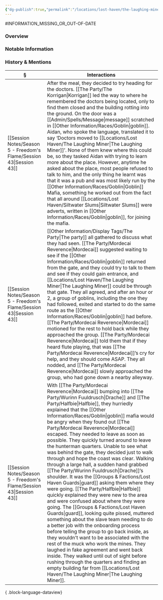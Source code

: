 ```yaml
---
{"dg-publish":true,"permalink":"/locations/lost-haven/the-laughing-miner/","tags":["Discovered"],"updated":"2025-08-11T11:53:31.748+01:00"}
---
```


#INFORMATION_MISSING_OR_OUT-OF-DATE 
### Overview


### Notable Information


### History & Mentions
| §                                                                      | Interactions                                                                                                                                                                                                                                                                                                                                                                                                                                                                                                                                                                                                                                                                                                                                                                                                                                                                                                                                                                                                                                                                                                                                                                                                   |
| ---------------------------------------------------------------------- | -------------------------------------------------------------------------------------------------------------------------------------------------------------------------------------------------------------------------------------------------------------------------------------------------------------------------------------------------------------------------------------------------------------------------------------------------------------------------------------------------------------------------------------------------------------------------------------------------------------------------------------------------------------------------------------------------------------------------------------------------------------------------------------------------------------------------------------------------------------------------------------------------------------------------------------------------------------------------------------------------------------------------------------------------------------------------------------------------------------------------------------------------------------------------------------------------------------- |
| [[Session Notes/Season 5 - Freedom's Flame/Session 43\|Session 43]] | After the meal, they decided to try heading for the doctors. [[The Party/The Korrigan\|Korrigan]] led the way to where he remembered the doctors being located, only to find them closed and the building rotting into the ground. On the door was a [[Admin/Spells/Message\|message]] scratched in [[Other Information/Races/Goblin\|goblin]]. Aidan, who spoke the language, translated it to say ‘Doctors moved to [[Locations/Lost Haven/The Laughing Miner\|The Laughing Miner]]’. None of them knew where this could be, so they tasked Aidan with trying to learn more about the place. However, anytime he asked about the place, most people refused to talk to him, and the only thing he learnt was that it was a pub and was most likely run by the [[Other Information/Races/Goblin\|Goblin]] Mafia, something he worked out from the fact that all around [[Locations/Lost Haven/Siltwater Slums\|Siltwater Slums]] were adverts, written in [[Other Information/Races/Goblin\|goblin]], for joining the mafia.                                                                                                                                                                                                                                                                                                                                                                                                 |
| [[Session Notes/Season 5 - Freedom's Flame/Session 43\|Session 43]] | [[Other Information/Display Tags/The Party\|The party]] all gathered to discuss what they had seen. [[The Party/Mordecai Reverence\|Mordecai]] suggested waiting to see if the [[Other Information/Races/Goblin\|goblin]] returned from the gate, and they could try to talk to them and see if they could gain entrance, and [[Locations/Lost Haven/The Laughing Miner\|The Laughing Miner]] could be through that gate. They all agreed, and after an hour or 2, a group of goblins, including the one they had followed, exited and started to do the same route as the [[Other Information/Races/Goblin\|goblin]] had before. [[The Party/Mordecai Reverence\|Mordecai]] motioned for the rest to hold back while they approached the group. [[The Party/Mordecai Reverence\|Mordecai]] told them that if they heard flute playing, that was [[The Party/Mordecai Reverence\|Mordecai]]’s cry for help, and they should come ASAP. They all nodded, and [[The Party/Mordecai Reverence\|Mordecai]] slowly approached the group, who had gone down a nearby alleyway.                                                                                                                                                                                                                                                                                                                                            |
| [[Session Notes/Season 5 - Freedom's Flame/Session 43\|Session 43]] | With [[The Party/Mordecai Reverence\|Mordecai]] bumping into [[The Party/Wurinn Fuuldrusch\|Drache]] and [[The Party/Halfbie\|Halfbie]], they hurriedly explained that the [[Other Information/Races/Goblin\|goblin]] mafia would be angry when they found out [[The Party/Mordecai Reverence\|Mordecai]] escaped. They needed to leave as soon as possible. They quickly turned around to leave the hunterman quarters. Unable to see what was behind the gate, they decided just to walk through and hope the coast was clear. Walking through a large hall, a sudden hand grabbed [[The Party/Wurinn Fuuldrusch\|Drache]]’s shoulder. It was the [[Groups & Factions/Lost Haven Guards\|guard]] asking them where they were going. [[The Party/Halfbie\|Halfbie]] quickly explained they were new to the area and were confused about where they were going. The [[Groups & Factions/Lost Haven Guards\|guard]], looking quite pissed, muttered something about the slave team needing to do a better job with the onboarding process before telling the group to go back inside, as they wouldn't want to be associated with the rest of the muck who work the mines. They laughed in fake agreement and went back inside. They walked until out of sight before rushing through the quarters and finding an empty building far from [[Locations/Lost Haven/The Laughing Miner\|The Laughing Miner]]. |

{ .block-language-dataview}